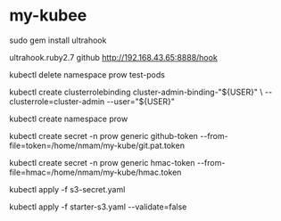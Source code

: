 # my-kubee

sudo gem install ultrahook

ultrahook.ruby2.7 github http://192.168.43.65:8888/hook

kubectl delete namespace prow test-pods

kubectl create clusterrolebinding cluster-admin-binding-"${USER}" \
  --clusterrole=cluster-admin --user="${USER}"

kubectl create namespace prow

kubectl create secret -n prow generic github-token --from-file=token=/home/nmam/my-kube/git.pat.token

kubectl create secret -n prow generic hmac-token --from-file=hmac=/home/nmam/my-kube/hmac.token

kubectl apply -f s3-secret.yaml

kubectl apply -f starter-s3.yaml --validate=false

